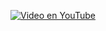 [![Video en YouTube](https://img.youtube.com/vi/e11zgVMcCz4/0.jpg)](https://youtube.com/shorts/e11zgVMcCz4?feature=share)
